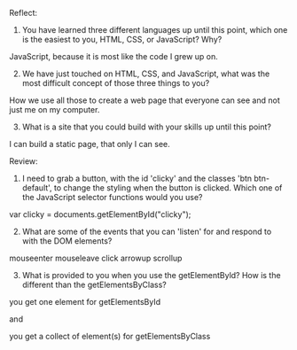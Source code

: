 Reflect:

1. You have learned three different languages up until this point, which one is the easiest to you, HTML, CSS, or JavaScript? Why?

JavaScript, because it is most like the code I grew up on.

2. We have just touched on HTML, CSS, and JavaScript, what was the most difficult concept of those three things to you?

How we use all those to create a web page that everyone can see and not just me on my computer.

3. What is a site that you could build with your skills up until this point?

I can build a static page, that only I can see.



Review:

1. I need to grab a button, with the id 'clicky' and the classes 'btn btn-default', to change the styling when the button is clicked. Which one of the JavaScript selector functions would you use?

var clicky = documents.getElementById("clicky");

2. What are some of the events that you can 'listen' for and respond to with the DOM elements?

mouseenter
mouseleave
click
arrowup 
scrollup

3. What is provided to you when you use the getElementByld? How is the different than the getElementsByClass?

you get one element for getElementsById

and

you get a collect of element(s) for getElementsByClass